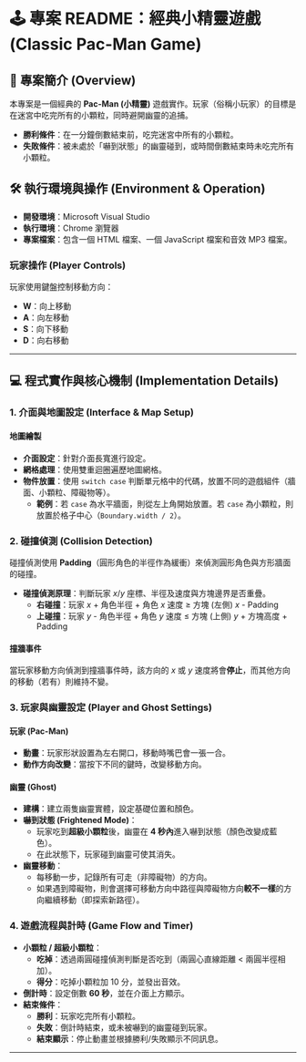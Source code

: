 # 🕹️ 專案 README：經典小精靈遊戲 (Classic Pac-Man Game)

## 🎯 專案簡介 (Overview)

本專案是一個經典的 **Pac-Man (小精靈)** 遊戲實作。玩家（俗稱小玩家）的目標是在迷宮中吃完所有的小顆粒，同時避開幽靈的追捕。

* **勝利條件**：在一分鐘倒數結束前，吃完迷宮中所有的小顆粒。
* **失敗條件**：被未處於「嚇到狀態」的幽靈碰到，或時間倒數結束時未吃完所有小顆粒。

## 🛠️ 執行環境與操作 (Environment & Operation)

* **開發環境**：Microsoft Visual Studio
* **執行環境**：Chrome 瀏覽器
* **專案檔案**：包含一個 HTML 檔案、一個 JavaScript 檔案和音效 MP3 檔案。

### 玩家操作 (Player Controls)

玩家使用鍵盤控制移動方向：
* **W**：向上移動
* **A**：向左移動
* **S**：向下移動
* **D**：向右移動

---

## 💻 程式實作與核心機制 (Implementation Details)

### 1. 介面與地圖設定 (Interface & Map Setup)

#### 地圖繪製
* **介面設定**：針對介面長寬進行設定。
* **網格處理**：使用雙重迴圈遍歷地圖網格。
* **物件放置**：使用 `switch case` 判斷單元格中的代碼，放置不同的遊戲組件（牆面、小顆粒、障礙物等）。
    * **範例**：若 `case` 為水平牆面，則從左上角開始放置。若 `case` 為小顆粒，則放置於格子中心（`Boundary.width / 2`）。

### 2. 碰撞偵測 (Collision Detection)

碰撞偵測使用 **Padding**（圓形角色的半徑作為緩衝）來偵測圓形角色與方形牆面的碰撞。

* **碰撞偵測原理**：判斷玩家 $x/y$ 座標、半徑及速度與方塊邊界是否重疊。
    * **右碰撞**：玩家 $x$ + 角色半徑 + 角色 $x$ 速度 $\ge$ 方塊 (左側) $x$ - Padding
    * **上碰撞**：玩家 $y$ - 角色半徑 + 角色 $y$ 速度 $\le$ 方塊 (上側) $y$ + 方塊高度 + Padding

#### 撞牆事件
當玩家移動方向偵測到撞牆事件時，該方向的 $x$ 或 $y$ 速度將會**停止**，而其他方向的移動（若有）則維持不變。

### 3. 玩家與幽靈設定 (Player and Ghost Settings)

#### 玩家 (Pac-Man)
* **動畫**：玩家形狀設置為左右開口，移動時嘴巴會一張一合。
* **動作方向改變**：當按下不同的鍵時，改變移動方向。

#### 幽靈 (Ghost)
* **建構**：建立兩隻幽靈實體，設定基礎位置和顏色。
* **嚇到狀態 (Frightened Mode)**：
    * 玩家吃到**超級小顆粒**後，幽靈在 **4 秒內**進入嚇到狀態（顏色改變成藍色）。
    * 在此狀態下，玩家碰到幽靈可使其消失。
* **幽靈移動**：
    * 每移動一步，記錄所有可走（非障礙物）的方向。
    * 如果遇到障礙物，則會選擇可移動方向中路徑與障礙物方向**較不一樣**的方向繼續移動（即探索新路徑）。

### 4. 遊戲流程與計時 (Game Flow and Timer)

* **小顆粒 / 超級小顆粒**：
    * **吃掉**：透過兩圓碰撞偵測判斷是否吃到（兩圓心直線距離 $<$ 兩圓半徑相加）。
    * **得分**：吃掉小顆粒加 10 分，並發出音效。
* **倒計時**：設定倒數 **60 秒**，並在介面上方顯示。
* **結束條件**：
    * **勝利**：玩家吃完所有小顆粒。
    * **失敗**：倒計時結束，或未被嚇到的幽靈碰到玩家。
    * **結束顯示**：停止動畫並根據勝利/失敗顯示不同訊息。

---
